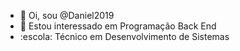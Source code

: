 - 👋 Oi, sou @Daniel2019
- 👀 Estou interessado em Programação Back End
- :escola: Técnico em Desenvolvimento de Sistemas

<!---
Daniel2019/Daniel2019 is a ✨ special ✨ repository because its `README.md` (this file) appears on your GitHub profile.
You can click the Preview link to take a look at your changes.
--->
